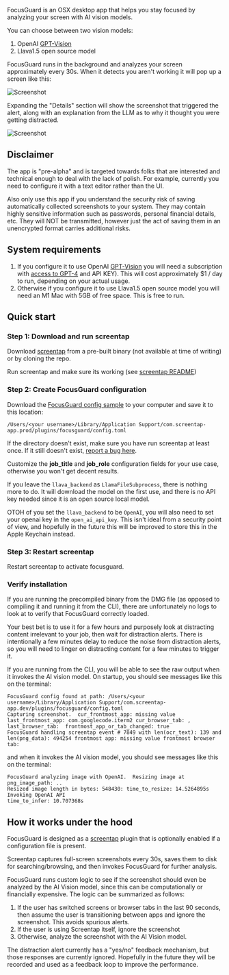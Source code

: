FocusGuard is an OSX desktop app that helps you stay focused by analyzing your screen with AI vision models.  

You can choose between two vision models:

1. OpenAI [GPT-Vision](https://platform.openai.com/docs/guides/vision) 
2. Llava1.5 open source model

FocusGuard runs in the background and analyzes your screen approximately every 30s.  When it detects you aren't working it will pop up a screen like this:

![Screenshot](https://github.com/tleyden/screentap/assets/296876/44a49ed2-84a2-46d7-bad9-b898571c848a)

Expanding the "Details" section will show the screenshot that triggered the alert, along with an explanation from the LLM as to why it thought you were getting distracted.

![Screenshot](https://github.com/tleyden/screentap/assets/296876/25946863-e104-4dd9-835e-fc5cecdaee70)

## Disclaimer

The app is "pre-alpha" and is targeted towards folks that are interested and technical enough to deal with the lack of polish.  For example, currently you need to configure it with a text editor rather than the UI.

Also only use this app if you understand the security risk of saving automatically collected screenshots to your system.  They may contain highly sensitive information such as passwords, personal financial details, etc.  They will NOT be transmitted, however just the act of saving them in an unencrypted format carries additional risks.

## System requirements

1. If you configure it to use OpenAI [GPT-Vision](https://platform.openai.com/docs/guides/vision) you will need a subscription with [access to GPT-4](https://help.openai.com/en/articles/7102672-how-can-i-access-gpt-4) and API KEY).  This will cost approximately $1 / day to run, depending on your actual usage.
2. Otherwise if you configure it to use Llava1.5 open source model you will need an M1 Mac with 5GB of free space.  This is free to run.

## Quick start

### Step 1: Download and run screentap

Download [screentap](https://github.com/tleyden/screentap) from a pre-built binary (not available at time of writing) or by cloning the repo.

Run screentap and make sure its working (see [screentap README](https://github.com/tleyden/screentap))

### Step 2: Create FocusGuard configuration 

Download the [FocusGuard config sample](screentap-app/plugins/focusguard/config_sample.toml) to your computer and save it to this location:

```
/Users/<your username>/Library/Application Support/com.screentap-app.prod/plugins/focusguard/config.toml
```

If the directory doesn't exist, make sure you have run screentap at least once.  If it still doesn't exist, [report a bug here](https://github.com/tleyden/screentap/issues).

Customize the **job_title** and **job_role** configuration fields for your use case, otherwise you won't get decent results.

If you leave the `llava_backend` as `LlamaFileSubprocess`, there is nothing more to do.  It will download the model on the first use, and there is no API key needed since it is an open source local model.

OTOH of you set the  `llava_backend` to be `OpenAI`, you will also need to set your openai key in the `open_ai_api_key`.  This isn't ideal from a security point of view, and hopefully in the future this will be improved to store this in the Apple Keychain instead.

### Step 3: Restart screentap

Restart screentap to activate focusguard.

### Verify installation

If you are running the precompiled binary from the DMG file (as opposed to compiling it and running it from the CLI), there are unfortunately no logs to look at to verify that FocusGuard correctly loaded.

Your best bet is to use it for a few hours and purposely look at distracting content irrelevant to your job, then wait for distraction alerts.  There is intentionally a few minutes delay to reduce the noise from distraction alerts, so you will need to linger on distracting content for a few minutes to trigger it.

If you are running from the CLI, you will be able to see the raw output when it invokes the AI vision model.  On startup, you should see messages like this on the terminal:

```
FocusGuard config found at path: /Users/<your username>/Library/Application Support/com.screentap-app.dev/plugins/focusguard/config.toml
Capturing screenshot.  cur_frontmost_app: missing value last_frontmost_app: com.googlecode.iterm2 cur_browser_tab: , last_browser_tab:  frontmost_app_or_tab_changed: true
FocusGuard handling screentap event # 7849 with len(ocr_text): 139 and len(png_data): 494254 frontmost app: missing value frontmost browser tab:
```

and when it invokes the AI vision model, you should see messages like this on the terminal:

```
FocusGuard analyzing image with OpenAI.  Resizing image at png_image_path: ..
Resized image length in bytes: 548430: time_to_resize: 14.5264895s
Invoking OpenAI API
time_to_infer: 10.707368s
```

## How it works under the hood

FocusGuard is designed as a [screentap](https://github.com/tleyden/screentap) plugin that is optionally enabled if a configuration file is present. 

Screentap captures full-screen screenshots every 30s, saves them to disk for searching/browsing, and then invokes FocusGuard for further analysis.

FocusGuard runs custom logic to see if the screenshot should even be analyzed by the AI Vision model, since this can be computationally or financially expensive.  The logic can be summarized as follows:

1. If the user has switched screens or browser tabs in the last 90 seconds, then assume the user is transitioning between apps and ignore the screenshot.  This avoids spurious alerts.
2. If the user is using Screentap itself, ignore the screenshot
3. Otherwise, analyze the screenshot with the AI Vision model.

The distraction alert currently has a "yes/no" feedback mechanism, but those responses are currently ignored.  Hopefully in the future they will be recorded and used as a feedback loop to improve the performance.

